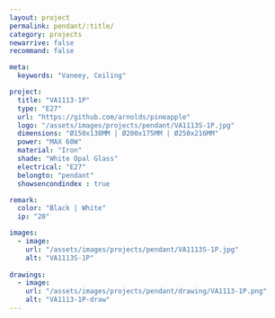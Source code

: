 ```yaml
---
layout: project
permalink: pendant/:title/
category: projects
newarrive: false
recommand: false

meta:
  keywords: "Vaneey, Ceiling"

project:
  title: "VA1113-1P"
  type: "E27"
  url: "https://github.com/arnolds/pineapple"
  logo: "/assets/images/projects/pendant/VA1113S-1P.jpg"
  dimensions: "Ø150x138MM | Ø200x175MM | Ø250x216MM"
  power: "MAX 60W"
  material: "Iron"
  shade: "White Opal Glass"
  electrical: "E27"
  belongto: "pendant"
  showsencondindex : true

remark:
  color: "Black | White"
  ip: "20"

images:
  - image:
    url: "/assets/images/projects/pendant/VA1113S-1P.jpg"
    alt: "VA1113S-1P"
    
drawings:
  - image:
    url: "/assets/images/projects/pendant/drawing/VA1113-1P.png"
    alt: "VA1113-1P-draw"
---
```

